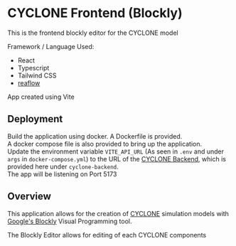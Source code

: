 # CYCLONE Frontend (Blockly)

This is the frontend blockly editor for the CYCLONE model

Framework / Language Used:
- React
- Typescript
- Tailwind CSS
- [reaflow](https://github.com/reaviz/reaflow)

App created using Vite

## Deployment

Build the application using docker. A Dockerfile is provided.\
A docker compose file is also provided to bring up the application.\
Update the environment variable `VITE_API_URL` (As seen in `.env` and under `args` in `docker-compose.yml`) to the URL of the [CYCLONE Backend](https://github.com/flyrobot27/cyclone-backend), which is provided here under `cyclone-backend`.\
The app will be listening on Port 5173

## Overview
This application allows for the creation of [CYCLONE](https://engineering.purdue.edu/CEM/people/Personal/Halpin/Sim/index_html) simulation models with [Google's Blockly](https://github.com/google/blockly) Visual Programming tool.

The Blockly Editor allows for editing of each CYCLONE components

